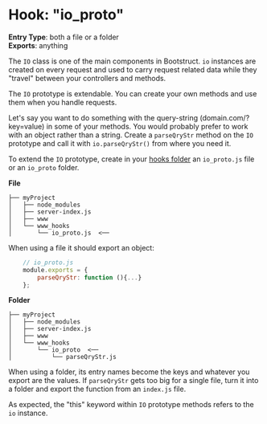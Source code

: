 Hook: "io_proto"
================
**Entry Type**: both a file or a folder  
**Exports**: anything

The `IO` class is one of the main components in Bootstruct. `io` instances are created on every request and used to carry request related data while they "travel" between your controllers and methods.

The `IO` prototype is extendable. You can create your own methods and use them when you handle requests.

Let's say you want to do something with the query-string (domain.com/?key=value) in some of your methods. You would probably prefer to work with an object rather than a string. Create a `parseQryStr` method on the `IO` prototype and call it with `io.parseQryStr()` from where you need it.

To extend the `IO` prototype, create in your [hooks folder](https://github.com/taitulism/Bootstruct/blob/master/Docs/Hooks.md) an `io_proto.js` file or an `io_proto` folder.

**File**  
```
├── myProject
│   ├── node_modules
│   ├── server-index.js
│   ├── www
│   └── www_hooks
│       └── io_proto.js  <──
```
When using a file it should export an object:
```js
	// io_proto.js
	module.exports = {
		parseQryStr: function (){...}
	};
```

**Folder**  
```
├── myProject
│   ├── node_modules
│   ├── server-index.js
│   ├── www
│   └── www_hooks
│       └── io_proto  <──
│           └── parseQryStr.js
```
When using a folder, its entry names become the keys and whatever you export are the values. If `parseQryStr` gets too big for a single file, turn it into a folder and export the function from an `index.js` file.

As expected, the "this" keyword within `IO` prototype methods refers to the `io` instance.